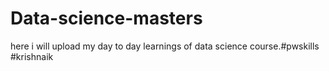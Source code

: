 # Data-science-masters
here i will upload my day to day learnings of data science course.#pwskills #krishnaik
